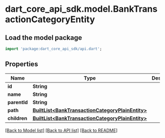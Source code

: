 # dart_core_api_sdk.model.BankTransactionCategoryEntity

## Load the model package
```dart
import 'package:dart_core_api_sdk/api.dart';
```

## Properties
Name | Type | Description | Notes
------------ | ------------- | ------------- | -------------
**id** | **String** |  | 
**name** | **String** |  | 
**parentId** | **String** |  | [optional] 
**path** | [**BuiltList&lt;BankTransactionCategoryPlainEntity&gt;**](BankTransactionCategoryPlainEntity.md) |  | 
**children** | [**BuiltList&lt;BankTransactionCategoryPlainEntity&gt;**](BankTransactionCategoryPlainEntity.md) |  | 

[[Back to Model list]](../README.md#documentation-for-models) [[Back to API list]](../README.md#documentation-for-api-endpoints) [[Back to README]](../README.md)


